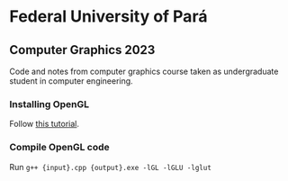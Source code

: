 # Federal University of Pará
## Computer Graphics 2023
Code and notes from computer graphics course taken as undergraduate student in computer engineering.

### Installing OpenGL
Follow [this tutorial](https://youtu.be/XpBGwZNyUh0).

### Compile OpenGL code
Run ```g++ {input}.cpp {output}.exe -lGL -lGLU -lglut```
